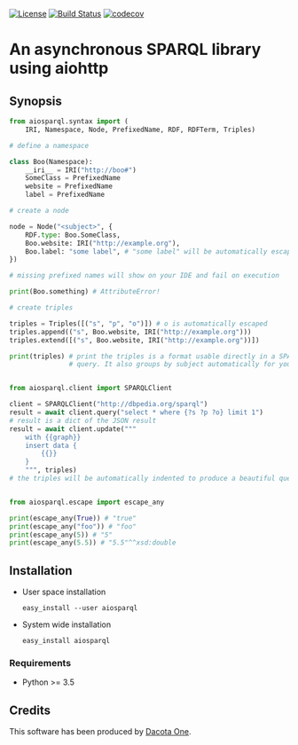 [![License](https://img.shields.io/badge/License-Apache%202.0-blue.svg)](https://opensource.org/licenses/Apache-2.0)
[![Build Status](https://travis-ci.org/aio-libs/aiosparql.svg?branch=master)](https://travis-ci.org/aio-libs/aiosparql)
[![codecov](https://codecov.io/gh/aio-libs/aiosparql/branch/master/graph/badge.svg)](https://codecov.io/gh/aio-libs/aiosparql)

An asynchronous SPARQL library using aiohttp
============================================

Synopsis
--------

```python
from aiosparql.syntax import (
    IRI, Namespace, Node, PrefixedName, RDF, RDFTerm, Triples)

# define a namespace

class Boo(Namespace):
    __iri__ = IRI("http://boo#")
    SomeClass = PrefixedName
    website = PrefixedName
    label = PrefixedName

# create a node

node = Node("<subject>", {
    RDF.type: Boo.SomeClass,
    Boo.website: IRI("http://example.org"),
    Boo.label: "some label", # "some label" will be automatically escaped
})

# missing prefixed names will show on your IDE and fail on execution

print(Boo.something) # AttributeError!

# create triples

triples = Triples([("s", "p", "o")]) # o is automatically escaped
triples.append(("s", Boo.website, IRI("http://example.org")))
triples.extend([("s", Boo.website, IRI("http://example.org"))])

print(triples) # print the triples is a format usable directly in a SPARQL
               # query. It also groups by subject automatically for you


from aiosparql.client import SPARQLClient

client = SPARQLClient("http://dbpedia.org/sparql")
result = await client.query("select * where {?s ?p ?o} limit 1")
# result is a dict of the JSON result
result = await client.update("""
    with {{graph}}
    insert data {
        {{}}
    }
    """, triples)
# the triples will be automatically indented to produce a beautiful query


from aiosparql.escape import escape_any

print(escape_any(True)) # "true"
print(escape_any("foo")) # "foo"
print(escape_any(5)) # "5"
print(escape_any(5.5)) # "5.5"^^xsd:double
```

Installation
------------

 *  User space installation

    ```
    easy_install --user aiosparql
    ```

 *  System wide installation

    ```
    easy_install aiosparql
    ```

### Requirements

 *  Python >= 3.5

Credits
-------

This software has been produced by [Dacota One](http://www.dacota.one/).
